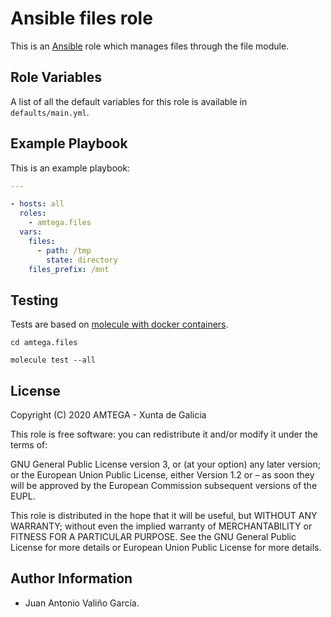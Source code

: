 # Ansible files role

This is an [Ansible](http://www.ansible.com) role which manages files through the file module.

## Role Variables

A list of all the default variables for this role is available in `defaults/main.yml`.

## Example Playbook

This is an example playbook:

```yaml
---

- hosts: all
  roles:
    - amtega.files
  vars:
    files:
      - path: /tmp
        state: directory
    files_prefix: /mnt
```

## Testing

Tests are based on [molecule with docker containers](https://molecule.readthedocs.io/en/latest/installation.html).

```shell
cd amtega.files

molecule test --all
```

## License

Copyright (C) 2020 AMTEGA - Xunta de Galicia

This role is free software: you can redistribute it and/or modify it under the terms of:

GNU General Public License version 3, or (at your option) any later version; or the European Union Public License, either Version 1.2 or – as soon they will be approved by the European Commission ­subsequent versions of the EUPL.

This role is distributed in the hope that it will be useful, but WITHOUT ANY WARRANTY; without even the implied warranty of MERCHANTABILITY or FITNESS FOR A PARTICULAR PURPOSE.  See the GNU General Public License for more details or European Union Public License for more details.

## Author Information

- Juan Antonio Valiño García.
